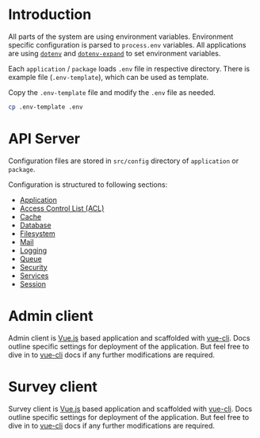 # Introduction

All parts of the system are using environment variables. Environment specific configuration is parsed to `process.env` variables. All applications are using [`dotenv`](https://github.com/motdotla/dotenv) and [`dotenv-expand`](https://github.com/motdotla/dotenv-expand) to set environment variables.

Each `application` / `package` loads `.env` file in respective directory. There is example file (`.env-template`), which can be used as template.

Copy the `.env-template` file and modify the `.env` file as needed.

```sh
cp .env-template .env
```

# API Server

Configuration files are stored in `src/config` directory of `application` or `package`.

Configuration is structured to following sections:

* [Application](/config/api/application)
* [Access Control List (ACL)](/config/api/acl)
* [Cache](/config/api/cache)
* [Database](/config/api/database)
* [Filesystem](/config/api/filesystem)
* [Mail](/config/api/mail)
* [Logging](/config/api/log)
* [Queue](/config/api/queue)
* [Security](/config/api/security)
* [Services](/config/api/services)
* [Session](/config/api/session)

# Admin client

Admin client is [Vue.js](https://vuejs.org) based application and scaffolded with [vue-cli](https://cli.vuejs.org). Docs outline specific settings for deployment of the application. But feel free to dive in to [vue-cli](https://cli.vuejs.org) docs if any further modifications are required.

# Survey client

Survey client is [Vue.js](https://vuejs.org) based application and scaffolded with [vue-cli](https://cli.vuejs.org). Docs outline specific settings for deployment of the application. But feel free to dive in to [vue-cli](https://cli.vuejs.org) docs if any further modifications are required.
